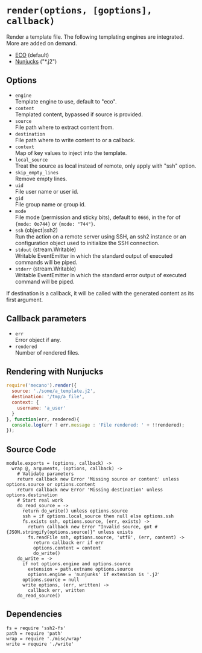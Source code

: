 
# `render(options, [goptions], callback)`

Render a template file. The following templating engines are
integrated. More are added on demand.      

*   [ECO](http://github.com/sstephenson/eco) (default)   
*   [Nunjucks](http://mozilla.github.io/nunjucks/) ("*.j2")   

## Options

*   `engine`   
    Template engine to use, default to "eco".   
*   `content`   
    Templated content, bypassed if source is provided.   
*   `source`   
    File path where to extract content from.   
*   `destination`   
    File path where to write content to or a callback.   
*   `context`   
    Map of key values to inject into the template.   
*   `local_source`   
    Treat the source as local instead of remote, only apply with "ssh"
    option.   
*   `skip_empty_lines`   
    Remove empty lines.   
*   `uid`   
    File user name or user id.   
*   `gid`   
    File group name or group id.   
*   `mode`   
    File mode (permission and sticky bits), default to `0666`, in the for of
    `{mode: 0o744}` or `{mode: "744"}`.   
*   `ssh` (object|ssh2)   
    Run the action on a remote server using SSH, an ssh2 instance or an
    configuration object used to initialize the SSH connection.   
*   `stdout` (stream.Writable)   
    Writable EventEmitter in which the standard output of executed commands will
    be piped.   
*   `stderr` (stream.Writable)   
    Writable EventEmitter in which the standard error output of executed command
    will be piped.   

If destination is a callback, it will be called with the generated content as
its first argument.   

## Callback parameters

*   `err`   
    Error object if any.   
*   `rendered`   
    Number of rendered files.   

## Rendering with Nunjucks

```js
require('mecano').render({
  source: './some/a_template.j2',
  destination: '/tmp/a_file',
  context: {
    username: 'a_user'
  }
}, function(err, rendered){
  console.log(err ? err.message : 'File rendered: ' + !!rendered);
});
```

## Source Code

    module.exports = (options, callback) ->
      wrap @, arguments, (options, callback) ->
        # Validate parameters
        return callback new Error 'Missing source or content' unless options.source or options.content
        return callback new Error 'Missing destination' unless options.destination
        # Start real work
        do_read_source = ->
          return do_write() unless options.source
          ssh = if options.local_source then null else options.ssh
          fs.exists ssh, options.source, (err, exists) ->
            return callback new Error "Invalid source, got #{JSON.stringify(options.source)}" unless exists
            fs.readFile ssh, options.source, 'utf8', (err, content) ->
              return callback err if err
              options.content = content
              do_write()
        do_write = ->
          if not options.engine and options.source
            extension = path.extname options.source
            options.engine = 'nunjunks' if extension is '.j2'
          options.source = null
          write options, (err, written) ->
            callback err, written
        do_read_source()
## Dependencies

    fs = require 'ssh2-fs'
    path = require 'path'
    wrap = require './misc/wrap'
    write = require './write'






